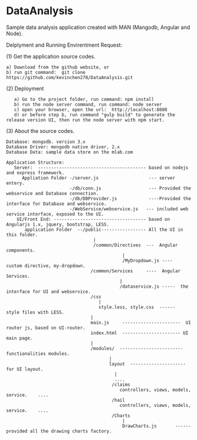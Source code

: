 # DataAnalysis
Sample data analysis application created with MAN (Mangodb, Angular and Node).



Delplyment and Running Envirentment Request:

(1) Get the application source codes.

    a) Download from the github website, or
    b) run git command:  git clone https://github.com/kevinchen278/DataAnalysis.git

(2) Deployment

       a) Go to the project folder, run command: npm install
       b) run the node server command, run command: node server
       c) open your browser, open the url:  http://localhost:8080
       d) or before step b, run command "gulp build" to generate the release version UI, then run the node server with npm start.
   
(3) About the source codes.

    Database: mongodb. version 3.x
    Database Driver: mongodb native driver, 2.x
    Database Data: sample data store on the mlab.com
    
    Application Structure: 
       Server:  ----------------------------------------- based on nodejs and express framework.
          Appliation Folder -/server.js                   --- server entery.
                            -/db/conn.js                  --- Provided the webservice and Database connection.
                            -/db/DBProvider.js            ----Provided the interface for Database and webservice.
                            -/WebService/webservice.js   --- included web service interface, exposed to the UI.
        UI/Front End: ----------------------------------- based on Angularjs 1.x, jquery, bootstrap, LESS.
           application Folder  --/public----------------- All the UI in this folder.
                                     |
                                     /common/Directives  ---  Angular components.
                                                |   
                                                /MyDropdown.js ----  custom directive, my-dropdown.
                                    /common/Services     ----  Angular Services.
                                               |
                                               /dataservice.js -----  the interface for UI and webservice.
                                    /css
                                       |
                                       style.less, style.css  ------  style files with LESS.
                                    |
                                    main.js     ----------------------  UI router js, based on UI-router.
                                    index.html  ---------------------- UI main page.
                                    |
                                    /modules/  ------------------------ functionalities modules.
                                           |
                                           layout  --------------------- for UI layout.
                                             |
                                             ....
                                            /claims
                                               controllers, views, models, service.    ....
                                            /hail
                                               controllers, views, models, service.    ....
                                            /Charts
                                                |
                                                DrawCharts.js       ------ provided all the drawing charts factory.
                                                

       
       
         
    
    
   
   



    
